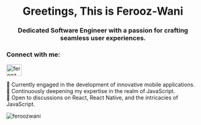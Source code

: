 <h1 align="center">Greetings, This is Ferooz-Wani</h1>
<h3 align="center">Dedicated Software Engineer with a passion for crafting seamless user experiences.</h3>

<h3 align="left">Connect with me:</h3>
<p align="left">
<a href="https://linkedin.com/in/ferooz ah" target="blank"><img align="center" src="https://raw.githubusercontent.com/rahuldkjain/github-profile-readme-generator/master/src/images/icons/Social/linked-in-alt.svg" alt="ferooz ah" height="30" width="40" /></a>
</p>

<p align="left">🔭 Currently engaged in the development of innovative mobile applications.<br>
🌱 Continuously deepening my expertise in the realm of JavaScript.<br>
💬 Open to discussions on React, React Native, and the intricacies of JavaScript.</p>


<p><img align="center" src="https://github-readme-streak-stats.herokuapp.com/?user=feroozwani&" alt="feroozwani" /></p>
